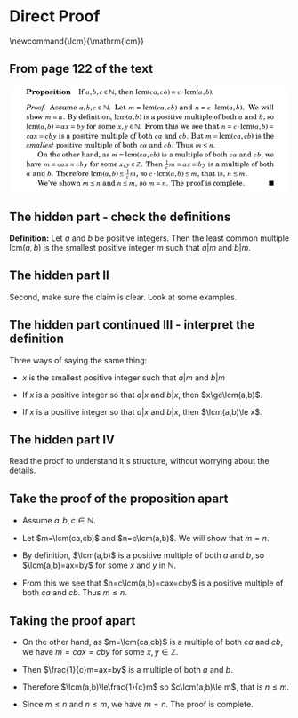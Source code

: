 # Direct Proof
\newcommand{\lcm}{\mathrm{lcm}}

## From page 122 of the text

![lcm proposition](../../png/LCMProp.png)

## The hidden part - check the definitions


**Definition:** Let $a$ and $b$ be positive integers.  Then the least common multiple $\mathrm{lcm}(a,b)$
is the smallest positive integer $m$ such that $a|m$ and $b|m$.

## The hidden part II

Second, make sure the claim is clear. Look at some examples.

## The hidden part continued III - interpret the definition

Three ways of saying the same thing:

- $x$ is the smallest positive integer such that $a|m$ and $b|m$ 

- If $x$ is a positive integer so that $a|x$ and $b|x$, then $x\ge\lcm(a,b)$.

- If $x$ is a positive integer so that $a|x$ and $b|x$, then $\lcm(a,b)\le x$.

## The hidden part IV

Read the proof to understand it's structure, without worrying about the details.

## Take the proof of the proposition apart

- Assume $a,b,c\in\mathbb{N}$.

- Let $m=\lcm(ca,cb)$ and $n=c\lcm(a,b)$.  We will show that $m=n$.

- By definition, $\lcm(a,b)$ is a positive multiple of both $a$ and $b$, so $\lcm(a,b)=ax=by$ for
some $x$ and $y$ in $\mathbb{N}$.

- From this we see that $n=c\lcm(a,b)=cax=cby$ is a positive multiple of both $ca$ and $cb$.  Thus
$m\le n$.

## Taking the proof apart

- On the other hand, as $m=\lcm(ca,cb)$ is a multiple of both $ca$ and $cb$, we have $m=cax=cby$ for some
$x,y\in\mathbb{Z}$.

- Then $\frac{1}{c}m=ax=by$ is a multiple of both $a$ and $b$.

- Therefore $\lcm(a,b)\le\frac{1}{c}m$ so $c\lcm(a,b)\le m$, that is $n\le m$.

- Since $m\le n$ and $n\le m$, we have $m=n$.  The proof is complete.



